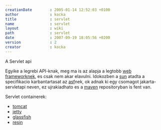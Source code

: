 ```yaml
---
creationDate        : 2005-01-14 12:52:03 +0100 
author              : kocka 
title               : servlet 
name                : servlet 
layout              : wiki 
path                : servlet 
date                : 2007-09-19 18:05:56 +0200 
version             : 2 
creator             : kocka 
---
```

A Servlet api

Egyike a legrebi API-knak, meg ma is az alapja a legtobb [web frameworknek](webapp.html), es csak nem akar elavulni. Idokozben a [sun](Sun.html) atadta a specifikacio karbantartasat az [asf](ASF.html)nek, ok adnak ki egy csomagot jakarta-servletapi neven, ez ujrakiadhato es a [maven](maven.html) repositoryban is fent van.

Servlet containerek:

*   [tomcat](tomcat.html)
*   [jetty](jetty.html)
*   [glassfish](glassfish.html)
*   [resin](resin.html)
